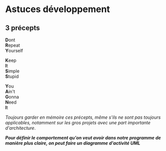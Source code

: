 # Astuces développement

## 3 précepts

**D**ont  
**R**epeat  
**Y**ourself

**K**eep  
**I**t  
**S**imple  
**S**tupid

**Y**ou  
**A**in't  
**G**onna  
**N**eed  
**I**t

*Toujours garder en mémoire ces précepts, même s'ils ne sont pas toujours applicables, notamment sur les gros projets avec une part importante d'architecture*.


***Pour définir le comportement qu'on veut avoir dans notre programme de manière plus claire, on peut faire un diagramme d'activité UML***